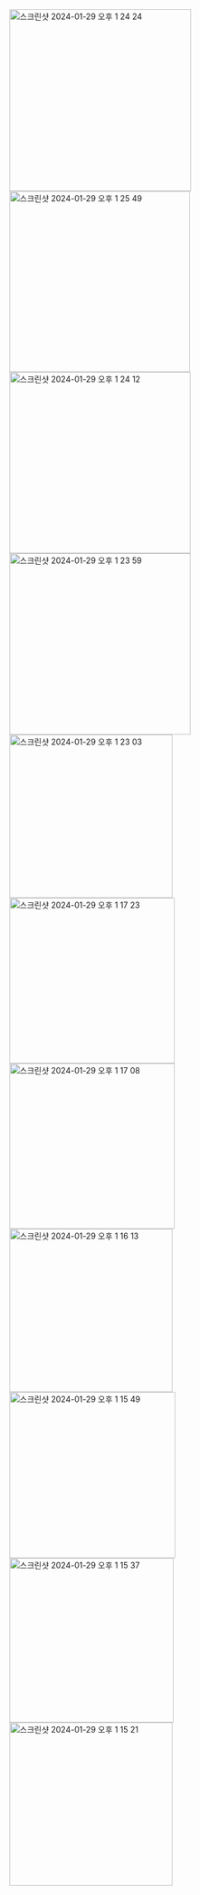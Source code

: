 <img width="321" alt="스크린샷 2024-01-29 오후 1 24 24" src="https://github.com/furaha707/nomad-framer/assets/95595106/1be74a94-acbb-4167-8b7b-0816771eab2e">
<img width="319" alt="스크린샷 2024-01-29 오후 1 25 49" src="https://github.com/furaha707/nomad-framer/assets/95595106/2c036240-3016-4984-9647-8cb8c71f9832">
<img width="320" alt="스크린샷 2024-01-29 오후 1 24 12" src="https://github.com/furaha707/nomad-framer/assets/95595106/fb8adb72-6cc7-40a2-a67b-761e3d44a1b1">
<img width="320" alt="스크린샷 2024-01-29 오후 1 23 59" src="https://github.com/furaha707/nomad-framer/assets/95595106/da824282-99b2-43f4-960c-2eef038e126a">
<img width="288" alt="스크린샷 2024-01-29 오후 1 23 03" src="https://github.com/furaha707/nomad-framer/assets/95595106/18a7d433-9a34-4d60-9ca1-2df1588b8887">
<img width="292" alt="스크린샷 2024-01-29 오후 1 17 23" src="https://github.com/furaha707/nomad-framer/assets/95595106/712f7b35-4c38-4671-b423-c13a6ab74c0b">
<img width="292" alt="스크린샷 2024-01-29 오후 1 17 08" src="https://github.com/furaha707/nomad-framer/assets/95595106/de48f634-05e6-4e8d-89e5-a372632633ee">
<img width="288" alt="스크린샷 2024-01-29 오후 1 16 13" src="https://github.com/furaha707/nomad-framer/assets/95595106/d9b15e5d-e623-4e35-8f68-1769c6699967">
<img width="293" alt="스크린샷 2024-01-29 오후 1 15 49" src="https://github.com/furaha707/nomad-framer/assets/95595106/6312864f-0d61-4499-ae80-1324c9fc734e">
<img width="290" alt="스크린샷 2024-01-29 오후 1 15 37" src="https://github.com/furaha707/nomad-framer/assets/95595106/59829306-467f-434f-a40b-846841c8291e">
<img width="288" alt="스크린샷 2024-01-29 오후 1 15 21" src="https://github.com/furaha707/nomad-framer/assets/95595106/72ded0ca-ef59-4ffc-a292-70b47dff63ed">
